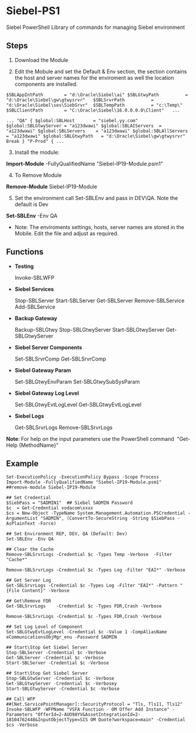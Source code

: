 # Siebel-PS1
Siebel PowerShell Library of commands for managing Siebel environment

## Steps
1) Download the Module

2) Edit the Mobule and set the Default & Env section, the section contains the host and server names for the enviroment as well the location components are installed.

`
  $SBLAppIntPath        = "d:\Oracle\Siebel\ai"
  $SBLGtwyPath          = "d:\Oracle\Siebel\gw\gtwysrvr"  
  $SBLSrvrPath          = "d:\Oracle\Siebel\ses\SiebSrvr" 
  $SBLTempPath          = "c:\Temp\"  
  $SBLClientPath        = "C:\Oracle\Siebel\16.0.0.0.0\Client"  
  ...
`

`
  ...
  "QA" {
    $global:SBLHost       = "siebel.yy.com"
    $global:SBLGtwyServer = "a123dwawi"
    $global:SBLAIServers  = "a123dwawi"
    $global:SBLServers    = "a123dwawi"
    $global:SBLAllServers = "a123dwawi"
    $global:SBLGtwyPath   = "d:\Oracle\Siebel\gw\gtwysrvr"
    Break
  }
  "P-Prod" {
  ...
`
  
3) Install the module:
  
  **Import-Module** -FullyQualifiedName "Siebel-IP19-Module.psm1"
  
4) To Remove Module
  
  **Remove-Module** Siebel-IP19-Module
 
5) Set the environment call Set-SBLEnv and pass in DEV\QA.  Note the default is Dev

  **Set-SBLEnv** -Env QA

- Note: The enviroments settings, hosts, server names are stored in the Mobile.  Edit the file and adjust as required.

## Functions

* **Testing**

	Invoke-SBLWFP

* **Siebel Services**

	Stop-SBLServer
	Start-SBLServer
	Get-SBLServer
	Remove-SBLService
	Add-SBLService

* **Backup Gateway**

	Backup-SBLGtwy
	Stop-SBLGtwyServer
	Start-SBLGtwyServer
	Get-SBLGtwyServer

* **Siebel Server Components**

	Set-SBLSrvrComp
	Get-SBLSrvrComp

* **Siebel Gateway Param**

	Set-SBLGtwyEnvParam
	Set-SBLGtwySubSysParam

* **Siebel Gateway Log Level**

	Set-SBLGtwyEvtLogLevel
	Get-SBLGtwyEvtLogLevel

* **Siebel Logs**

	Get-SBLSrvrLogs
	Remove-SBLSrvrLogs
	 
   
**Note**: For help on the input parameters use the PowerShell command  "Get-Help {MethodName}"

## Example

	Set-ExecutionPolicy -ExecutionPolicy Bypass -Scope Process
	Import-Module -FullyQualifiedName "Siebel-IP19-Module.psm1"
	##remove-module Siebel-IP19-Module

	## Set Credential
	$SiebPass = "SADMIN1"  ## Siebel SADMIN Password
	$c  = Get-Credential vodacom\xxxx
	$cs = New-Object -TypeName System.Management.Automation.PSCredential -ArgumentList "SADMIN", (ConvertTo-SecureString -String $SiebPass -AsPlainText -Force) 

	## Set Environment REP, DEV, QA (Default: Dev)
	Set-SBLEnv -Env QA

	## Clear the Cache
	Remove-SBLSrvrLogs -Credential $c -Types Temp -Verbose  -Filter "Cache*"

	Remove-SBLSrvrLogs -Credential $c -Types Log -Filter "EAI*" -Verbose

	## Get Server Log
	Get-SBLSrvrLogs -Credential $c -Types Log -Filter "EAI*" -Pattern "{File Content}" -Verbose

	## Get\Remove FDR
	Get-SBLSrvrLogs    -Credential $c -Types FDR,Crash -Verbose

	Remove-SBLSrvrLogs -Credential $c -Types FDR,Crash -Verbose

	## Set Log Level of Component
	Set-SBLGtwyEvtLogLevel -Credential $c -Value 1 -CompAliasName eCommunicationsObjMgr_enu -Password SADMIN

	## Start\Stop Get Siebel Server
	Stop-SBLServer -Credential $c -Verbose
	Get-SBLServer -Credential $c -Verbose
	Start-SBLServer -Credential $c -Verbose

	## Start\Stop Get Siebel Server
	Stop-SBLGtwServer -Credential $c -Verbose
	Get-SBLGtwyServer -Credential $c -Verbosey
	Start-SBLGtwyServer -Credential $c -Verbose

	## Call WFP 
	##[Net.ServicePointManager]::SecurityProtocol = "Tls, Tls11, Tls12"
	Invoke-SBLWFP -WFPName "VSFA Function - OM Offer Add Instance" -Parameters "OfferId=2-AUO9AYV&AssetIntegrationId=2-18104762448&InputObjectType=SIS OM Quote?workspace=main" -Credential $cs -Verbose
